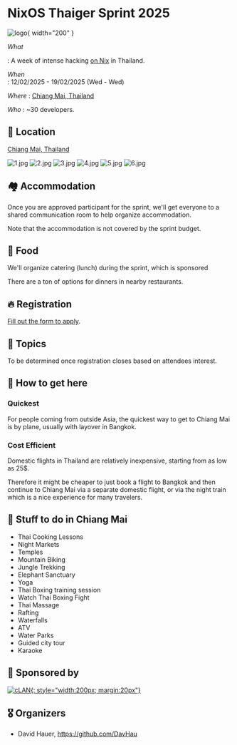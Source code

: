 # NixOS Thaiger Sprint 2025

![logo](assets/icon-01-small.png){ width="200" }

*What*

:    A week of intense hacking [on Nix](https://nix.dev) in Thailand.

*When*          
:    12/02/2025 - 19/02/2025 (Wed - Wed)  

*Where*
:    [Chiang Mai, Thailand](https://maps.app.goo.gl/fPWbJqoz32Hisu3R9)

*Who* 
:    ~30 developers.

## 📍 Location

[Chiang Mai, Thailand](https://maps.app.goo.gl/fPWbJqoz32Hisu3R9)

![1.jpg](assets/images-2024/1.jpg)
![2.jpg](assets/images-2024/2.jpg)
![3.jpg](assets/images-2024/3.jpg)
![4.jpg](assets/images-2024/4.jpg)
![5.jpg](assets/images-2024/5.jpg)
![6.jpg](assets/images-2024/6.jpg)

## 🏘️ Accommodation

Once you are approved participant for the sprint, we'll get everyone to a shared communication room to help organize accommodation.

Note that the accommodation is not covered by the sprint budget.

## 🍲 Food

We'll organize catering (lunch) during the sprint, which is sponsored

There are a ton of options for dinners in nearby restaurants.

## 🔥 Registration

[Fill out the form to apply](https://cryptpad.fr/form/#/2/form/view/lvlaI1ymgcdkBbMYtg880OmH7CvgbIIYmKoOQ4kEJWc/).

<!-- Registration closed.
You'll be notified soon if you're part of the sprint. -->

## 🧵 Topics

To be determined once registration closes based on attendees interest.

## 🛬 How to get here

### Quickest
For people coming from outside Asia, the quickest way to get to Chiang Mai is by plane, usually with layover in Bangkok.

### Cost Efficient
Domestic flights in Thailand are relatively inexpensive, starting from as low as 25$.

Therefore it might be cheaper to just book a flight to Bangkok and then continue to Chiang Mai via a separate domestic flight, or via the night train which is a nice experience for many travelers.

## 🥳 Stuff to do in Chiang Mai

- Thai Cooking Lessons
- Night Markets
- Temples
- Mountain Biking
- Jungle Trekking
- Elephant Sanctuary
- Yoga
- Thai Boxing training session
- Watch Thai Boxing Fight
- Thai Massage
- Rafting
- Waterfalls
- ATV
- Water Parks
- Guided city tour
- Karaoke

<!-- See [Activities](./activities.md) for the full list. -->

## 💙 Sponsored by

[![cLAN](./assets/logos/clan-stickers-logo-black-a01.png){: style="width:200px; margin:20px"}](https://clan.lol)

<!-- We're looking for sponsors to cover expenses such as venue, catering, T-shirt printing and some of the activities.

Please help us make this a productive event by chipping in, so we can focus on coding instead of grocery shopping and cooking.

Our target budget is 10000 EUR. Reach out to [sponsors@thaigersprint.org](mailto:sponsors@thaigersprint.org).

| Level      | Contribution (EUR) | Perks                        |
|------------|--------------------|--------------------------------------------------------------------------------------------|
| Gold       | 4000               | Company + Large logo on the T-shirt, 2 total reserved seats, shoutout during dinner, SWAG. |
| Company    | 1500               | Individual + Logo on the T-shirt, company name on name tag + 1 reserved seat.              |
| Individual | 500                | Logo on the website.                                                                       | -->

<!-- ### 🏆 Gold -->

<!-- ![casper](./assets/logos/casper.svg){: style="width:400px; margin:20px"} -->

<!-- ### 🏢 Company -->

<!-- ![nixos](./assets/logos/nixos.svg){: style="width:400px; margin:20px"}
[![cLAN](./assets/logos/clan-dark.png){: style="width:200px; margin:20px"}](https://clan.lol)
[![numtide](./assets/logos/numtide-logo.svg){: style="width:400px; margin:20px"}](https://numtide.com) -->

<!-- ### 💻 Individual -->

<!-- ![Florian Friesdorf](./assets/logos/chaoflow.svg){: style="width:400px; margin:20px"} -->


<!-- ## 🧑 Participants
- Adam Hoese
- David Hauer
- Domen Kožar
- espes
- Florian Friesdorf
- Florian Klink
- Fritz Otlinghaus
- Jacek Galowicz
- Jaka Hudoklin
- Johannes Kirschbauer
- lassulus
- Luis Hebendanz
- Marijan Petričević
- Matthew Croughan
- Michael Schneider
- Paul Harvey
- Peter Kolloch
- Phanupong Janthapoon
- Shahar "Dawn" Or
- toastal
- Vincent Ambo -->

## 🎖️ Organizers

- David Hauer, https://github.com/DavHau
